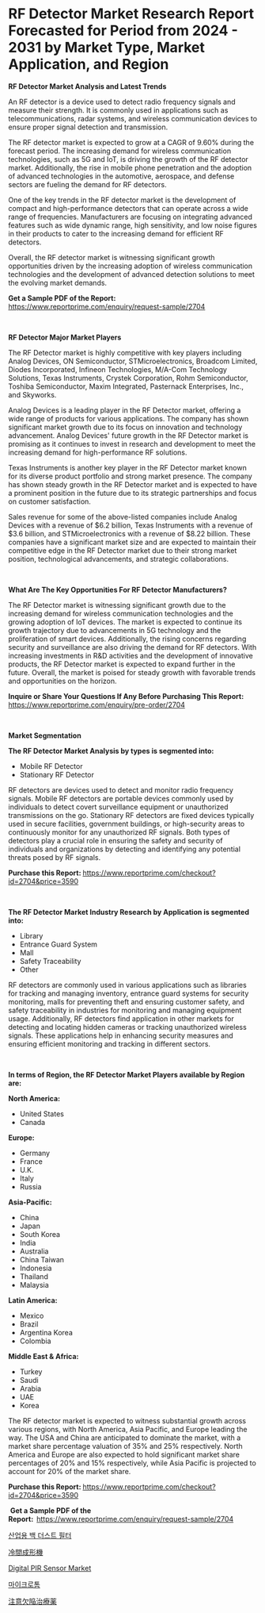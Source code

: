<p><h1>RF Detector Market Research Report Forecasted for Period from 2024 -  2031 by Market Type, Market Application, and Region</h1></p><p><strong>RF Detector Market Analysis and Latest Trends</strong></p>
<p><p>An RF detector is a device used to detect radio frequency signals and measure their strength. It is commonly used in applications such as telecommunications, radar systems, and wireless communication devices to ensure proper signal detection and transmission.</p><p>The RF detector market is expected to grow at a CAGR of 9.60% during the forecast period. The increasing demand for wireless communication technologies, such as 5G and IoT, is driving the growth of the RF detector market. Additionally, the rise in mobile phone penetration and the adoption of advanced technologies in the automotive, aerospace, and defense sectors are fueling the demand for RF detectors.</p><p>One of the key trends in the RF detector market is the development of compact and high-performance detectors that can operate across a wide range of frequencies. Manufacturers are focusing on integrating advanced features such as wide dynamic range, high sensitivity, and low noise figures in their products to cater to the increasing demand for efficient RF detectors.</p><p>Overall, the RF detector market is witnessing significant growth opportunities driven by the increasing adoption of wireless communication technologies and the development of advanced detection solutions to meet the evolving market demands.</p></p>
<p><strong>Get a Sample PDF of the Report:&nbsp;</strong> <a href="https://www.reportprime.com/enquiry/request-sample/2704">https://www.reportprime.com/enquiry/request-sample/2704</a></p>
<p>&nbsp;</p>
<p><strong>RF Detector Major Market Players</strong></p>
<p><p>The RF Detector market is highly competitive with key players including Analog Devices, ON Semiconductor, STMicroelectronics, Broadcom Limited, Diodes Incorporated, Infineon Technologies, M/A-Com Technology Solutions, Texas Instruments, Crystek Corporation, Rohm Semiconductor, Toshiba Semiconductor, Maxim Integrated, Pasternack Enterprises, Inc., and Skyworks.</p><p>Analog Devices is a leading player in the RF Detector market, offering a wide range of products for various applications. The company has shown significant market growth due to its focus on innovation and technology advancement. Analog Devices' future growth in the RF Detector market is promising as it continues to invest in research and development to meet the increasing demand for high-performance RF solutions.</p><p>Texas Instruments is another key player in the RF Detector market known for its diverse product portfolio and strong market presence. The company has shown steady growth in the RF Detector market and is expected to have a prominent position in the future due to its strategic partnerships and focus on customer satisfaction.</p><p>Sales revenue for some of the above-listed companies include Analog Devices with a revenue of $6.2 billion, Texas Instruments with a revenue of $3.6 billion, and STMicroelectronics with a revenue of $8.22 billion. These companies have a significant market size and are expected to maintain their competitive edge in the RF Detector market due to their strong market position, technological advancements, and strategic collaborations.</p></p>
<p>&nbsp;</p>
<p><strong>What Are The Key Opportunities For RF Detector Manufacturers?</strong></p>
<p><p>The RF Detector market is witnessing significant growth due to the increasing demand for wireless communication technologies and the growing adoption of IoT devices. The market is expected to continue its growth trajectory due to advancements in 5G technology and the proliferation of smart devices. Additionally, the rising concerns regarding security and surveillance are also driving the demand for RF detectors. With increasing investments in R&D activities and the development of innovative products, the RF Detector market is expected to expand further in the future. Overall, the market is poised for steady growth with favorable trends and opportunities on the horizon.</p></p>
<p><strong>Inquire or Share Your Questions If Any Before Purchasing This Report:</strong> <a href="https://www.reportprime.com/enquiry/pre-order/2704">https://www.reportprime.com/enquiry/pre-order/2704</a></p>
<p>&nbsp;</p>
<p><strong>Market Segmentation</strong></p>
<p><strong>The RF Detector Market Analysis by types is segmented into:</strong></p>
<p><ul><li>Mobile RF Detector</li><li>Stationary RF Detector</li></ul></p>
<p><p>RF detectors are devices used to detect and monitor radio frequency signals. Mobile RF detectors are portable devices commonly used by individuals to detect covert surveillance equipment or unauthorized transmissions on the go. Stationary RF detectors are fixed devices typically used in secure facilities, government buildings, or high-security areas to continuously monitor for any unauthorized RF signals. Both types of detectors play a crucial role in ensuring the safety and security of individuals and organizations by detecting and identifying any potential threats posed by RF signals.</p></p>
<p><strong>Purchase this Report:&nbsp;</strong><a href="https://www.reportprime.com/checkout?id=2704&price=3590">https://www.reportprime.com/checkout?id=2704&price=3590</a></p>
<p>&nbsp;</p>
<p><strong>The RF Detector Market Industry Research by Application is segmented into:</strong></p>
<p><ul><li>Library</li><li>Entrance Guard System</li><li>Mall</li><li>Safety Traceability</li><li>Other</li></ul></p>
<p><p>RF detectors are commonly used in various applications such as libraries for tracking and managing inventory, entrance guard systems for security monitoring, malls for preventing theft and ensuring customer safety, and safety traceability in industries for monitoring and managing equipment usage. Additionally, RF detectors find application in other markets for detecting and locating hidden cameras or tracking unauthorized wireless signals. These applications help in enhancing security measures and ensuring efficient monitoring and tracking in different sectors.</p></p>
<p>&nbsp;</p>
<p><strong>In terms of Region, the RF Detector Market Players available by Region are:</strong></p>
<p>
    <p> <strong> North America: </strong>
        <ul>
            <li>United States</li>
            <li>Canada</li>
        </ul>
        </p> 
    <p> <strong> Europe: </strong>
        <ul>
            <li>Germany</li>
            <li>France</li>
            <li>U.K.</li>
            <li>Italy</li>
            <li>Russia</li>
        </ul>
        </p> 
    <p> <strong> Asia-Pacific: </strong>
        <ul>
            <li>China</li>
            <li>Japan</li>
            <li>South Korea</li>
            <li>India</li>
            <li>Australia</li>
            <li>China Taiwan</li>
            <li>Indonesia</li>
            <li>Thailand</li>
            <li>Malaysia</li>
        </ul>
        </p> 
    <p> <strong> Latin America: </strong>
        <ul>
            <li>Mexico</li>
            <li>Brazil</li>
            <li>Argentina Korea</li>
            <li>Colombia</li>
        </ul>
        </p> 
    <p> <strong> Middle East & Africa: </strong>
        <ul>
            <li>Turkey</li>
            <li>Saudi</li>
            <li>Arabia</li>
            <li>UAE</li>
            <li>Korea</li>
        </ul>
    </p>
    </p>
<p><p>The RF detector market is expected to witness substantial growth across various regions, with North America, Asia Pacific, and Europe leading the way. The USA and China are anticipated to dominate the market, with a market share percentage valuation of 35% and 25% respectively. North America and Europe are also expected to hold significant market share percentages of 20% and 15% respectively, while Asia Pacific is projected to account for 20% of the market share.</p></p>
<p><strong>Purchase this Report: </strong><a href="https://www.reportprime.com/checkout?id=2704&price=3590">https://www.reportprime.com/checkout?id=2704&price=3590</a></p>
<p>&nbsp;<strong>Get a Sample PDF of the Report:&nbsp;&nbsp;</strong><a href="https://www.reportprime.com/enquiry/request-sample/2704">https://www.reportprime.com/enquiry/request-sample/2704</a></p>
<p><strong></strong></p>
<p><p><a href="https://medium.com/@duculucescu2022/%EC%82%B0%EC%97%85%EC%9A%A9-%EA%B0%80%EB%B0%A9-%EB%A8%BC%EC%A7%80-%ED%95%84%ED%84%B0-%EC%8B%9C%EC%9E%A5-%EA%B2%BD%EC%9F%81-%EB%B6%84%EC%84%9D-%EC%8B%9C%EC%9E%A5-%EB%8F%99%ED%96%A5-%EB%B0%8F-2031%EB%85%84%EA%B9%8C%EC%A7%80%EC%9D%98-%EC%98%88%EC%B8%A1-1024adb29873">산업용 백 더스트 필터</a></p><p><a href="https://github.com/bucuel854722/Market-Research-Report-List-1/blob/main/639771212156.md">冷間成形機</a></p><p><a href="https://github.com/Airanohannonzb68e5pb53oc1/Market-Research-Report-List-1/blob/main/digital-pir-sensor-market.md">Digital PIR Sensor Market</a></p><p><a href="https://github.com/JeromeRtyau89966/Market-Research-Report-List-1/blob/main/323487311430.md">마이크로톰</a></p><p><a href="https://github.com/xemfu2379520/Market-Research-Report-List-1/blob/main/832156412155.md">注意欠陥治療薬</a></p></p>